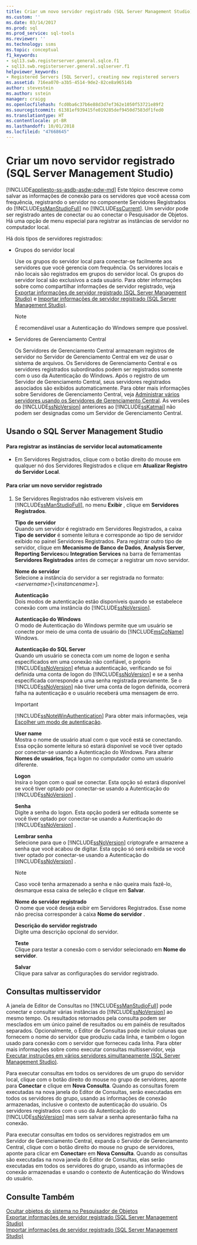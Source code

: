 ```yaml
---
title: Criar um novo servidor registrado (SQL Server Management Studio) | Microsoft Docs
ms.custom: ''
ms.date: 03/14/2017
ms.prod: sql
ms.prod_service: sql-tools
ms.reviewer: ''
ms.technology: ssms
ms.topic: conceptual
f1_keywords:
- sql13.swb.registerserver.general.sqlce.f1
- sql13.swb.registerserver.general.sqlserver.f1
helpviewer_keywords:
- Registered Servers [SQL Server], creating new registered servers
ms.assetid: 716ea070-a3b5-4514-9de2-82ce8a96514b
author: stevestein
ms.author: sstein
manager: craigg
ms.openlocfilehash: fcd0ba6c37b6e88d3d7ef362e1050f53721e89f2
ms.sourcegitcommit: 61381ef939415fe019285def9450d7583df1fed0
ms.translationtype: HT
ms.contentlocale: pt-BR
ms.lasthandoff: 10/01/2018
ms.locfileid: "47668645"
---
```

# <a name="create-a-new-registered-server-sql-server-management-studio"></a>Criar um novo servidor registrado (SQL Server Management Studio)
[!INCLUDE[appliesto-ss-asdb-asdw-pdw-md](../../includes/appliesto-ss-asdb-asdw-pdw-md.md)]
  Este tópico descreve como salvar as informações de conexão para os servidores que você acessa com frequência, registrando o servidor no componente Servidores Registrados do [!INCLUDE[ssManStudioFull](../../includes/ssmanstudiofull-md.md)] no [!INCLUDE[ssCurrent](../../includes/sscurrent-md.md)]. Um servidor pode ser registrado antes de conectar ou ao conectar o Pesquisador de Objetos. Há uma opção de menu especial para registrar as instâncias de servidor no computador local.  
  
 Há dois tipos de servidores registrados:  
  
-   Grupos do servidor local  
  
     Use os grupos do servidor local para conectar-se facilmente aos servidores que você gerencia com frequência. Os servidores locais e não locais são registrados em grupos do servidor local. Os grupos do servidor local são exclusivos a cada usuário. Para obter informações sobre como compartilhar informações de servidor registrado, veja [Exportar informações de servidor registrado &#40;SQL Server Management Studio&#41;](../../tools/sql-server-management-studio/export-registered-server-information-sql-server-management-studio.md) e [Importar informações de servidor registrado &#40;SQL Server Management Studio&#41;](../../tools/sql-server-management-studio/import-registered-server-information-sql-server-management-studio.md).  
  
    > [!NOTE]  
    >  É recomendável usar a Autenticação do Windows sempre que possível.  
  
-   Servidores de Gerenciamento Central  
  
     Os Servidores de Gerenciamento Central armazenam registros de servidor no Servidor de Gerenciamento Central em vez de usar o sistema de arquivos. Os Servidores de Gerenciamento Central e os servidores registrados subordinados podem ser registrados somente com o uso da Autenticação do Windows. Após o registro de um Servidor de Gerenciamento Central, seus servidores registrados associados são exibidos automaticamente. Para obter mais informações sobre Servidores de Gerenciamento Central, veja [Administrar vários servidores usando os Servidores de Gerenciamento Central](../../relational-databases/administer-multiple-servers-using-central-management-servers.md). As versões do [!INCLUDE[ssNoVersion](../../includes/ssnoversion-md.md)] anteriores ao [!INCLUDE[ssKatmai](../../includes/sskatmai-md.md)] não podem ser designadas como um Servidor de Gerenciamento Central.  
  
##  <a name="SSMSProcedure"></a> Usando o SQL Server Management Studio  
  
#### <a name="to-automatically-register-the-local-server-instances"></a>Para registrar as instâncias de servidor local automaticamente  
  
-   Em Servidores Registrados, clique com o botão direito do mouse em qualquer nó dos Servidores Registrados e clique em **Atualizar Registro do Servidor Local**.  
  
#### <a name="to-create-a-new-registered-server"></a>Para criar um novo servidor registrado  
  
1.  Se Servidores Registrados não estiverem visíveis em [!INCLUDE[ssManStudioFull](../../includes/ssmanstudiofull-md.md)], no menu **Exibir** , clique em **Servidores Registrados**.  
  
     **Tipo de servidor**  
     Quando um servidor é registrado em Servidores Registrados, a caixa **Tipo de servidor** é somente leitura e corresponde ao tipo de servidor exibido no painel Servidores Registrados. Para registrar outro tipo de servidor, clique em **Mecanismo de Banco de Dados**, **Analysis Server**, **Reporting Services**ou **Integration Services** na barra de ferramentas **Servidores Registrados** antes de começar a registrar um novo servidor.  
  
     **Nome do servidor**  
     Selecione a instância do servidor a ser registrada no formato: *\<servername>*[\\*\<instancename>*].  
  
     **Autenticação**  
     Dois modos de autenticação estão disponíveis quando se estabelece conexão com uma instância do [!INCLUDE[ssNoVersion](../../includes/ssnoversion-md.md)].  
  
     **Autenticação do Windows**  
     O modo de Autenticação do Windows permite que um usuário se conecte por meio de uma conta de usuário do [!INCLUDE[msCoName](../../includes/msconame-md.md)] Windows.  
  
     **Autenticação do SQL Server**  
     Quando um usuário se conecta com um nome de logon e senha especificados em uma conexão não confiável, o próprio [!INCLUDE[ssNoVersion](../../includes/ssnoversion-md.md)] efetua a autenticação, verificando se foi definida uma conta de logon do [!INCLUDE[ssNoVersion](../../includes/ssnoversion-md.md)] e se a senha especificada corresponde a uma senha registrada previamente. Se o [!INCLUDE[ssNoVersion](../../includes/ssnoversion-md.md)] não tiver uma conta de logon definida, ocorrerá falha na autenticação e o usuário receberá uma mensagem de erro.  
  
    > [!IMPORTANT]  
    >  [!INCLUDE[ssNoteWinAuthentication](../../includes/ssnotewinauthentication-md.md)] Para obter mais informações, veja [Escolher um modo de autenticação](../../relational-databases/security/choose-an-authentication-mode.md).  
  
     **User name**  
     Mostra o nome de usuário atual com o que você está se conectando. Essa opção somente leitura só estará disponível se você tiver optado por conectar-se usando a Autenticação do Windows. Para alterar **Nomes de usuários**, faça logon no computador como um usuário diferente.  
  
     **Logon**  
     Insira o logon com o qual se conectar. Esta opção só estará disponível se você tiver optado por conectar-se usando a Autenticação do [!INCLUDE[ssNoVersion](../../includes/ssnoversion-md.md)] .  
  
     **Senha**  
     Digite a senha do logon. Esta opção poderá ser editada somente se você tiver optado por conectar-se usando a Autenticação do [!INCLUDE[ssNoVersion](../../includes/ssnoversion-md.md)] .  
  
     **Lembrar senha**  
     Selecione para que o [!INCLUDE[ssNoVersion](../../includes/ssnoversion-md.md)] criptografe e armazene a senha que você acabou de digitar. Esta opção só será exibida se você tiver optado por conectar-se usando a Autenticação do [!INCLUDE[ssNoVersion](../../includes/ssnoversion-md.md)] .  
  
    > [!NOTE]  
    >  Caso você tenha armazenado a senha e não queira mais fazê-lo, desmarque essa caixa de seleção e clique em **Salvar**.  
  
     **Nome do servidor registrado**  
     O nome que você deseja exibir em Servidores Registrados. Esse nome não precisa corresponder à caixa **Nome do servidor** .  
  
     **Descrição do servidor registrado**  
     Digite uma descrição opcional do servidor.  
  
     **Teste**  
     Clique para testar a conexão com o servidor selecionado em **Nome do servidor**.  
  
     **Salvar**  
     Clique para salvar as configurações do servidor registrado.  
  
## <a name="multiserver-queries"></a>Consultas multisservidor  
 A janela de Editor de Consultas no [!INCLUDE[ssManStudioFull](../../includes/ssmanstudiofull-md.md)] pode conectar e consultar várias instâncias do [!INCLUDE[ssNoVersion](../../includes/ssnoversion-md.md)] ao mesmo tempo. Os resultados retornados pela consulta podem ser mesclados em um único painel de resultados ou em painéis de resultados separados. Opcionalmente, o Editor de Consultas pode incluir colunas que fornecem o nome do servidor que produziu cada linha, e também o logon usado para conexão com o servidor que forneceu cada linha. Para obter mais informações sobre como executar consultas multisservidor, veja [Executar instruções em vários servidores simultaneamente &#40;SQL Server Management Studio&#41;](../../tools/sql-server-management-studio/execute-statements-against-multiple-servers-simultaneously.md).  
  
 Para executar consultas em todos os servidores de um grupo do servidor local, clique com o botão direito do mouse no grupo de servidores, aponte para **Conectar** e clique em **Nova Consulta**. Quando as consultas forem executadas na nova janela do Editor de Consultas, serão executadas em todos os servidores do grupo, usando as informações de conexão armazenadas, inclusive o contexto de autenticação do usuário. Os servidores registrados com o uso da Autenticação do [!INCLUDE[ssNoVersion](../../includes/ssnoversion-md.md)] mas sem salvar a senha apresentarão falha na conexão.  
  
 Para executar consultas em todos os servidores registrados em um Servidor de Gerenciamento Central, expanda o Servidor de Gerenciamento Central, clique com o botão direito do mouse no grupo de servidores, aponte para clicar em **Conectar**e em **Nova Consulta**. Quando as consultas são executadas na nova janela do Editor de Consultas, elas serão executadas em todos os servidores do grupo, usando as informações de conexão armazenadas e usando o contexto de Autenticação do Windows do usuário.  
  
## <a name="see-also"></a>Consulte Também  
 [Ocultar objetos do sistema no Pesquisador de Objetos](../object/hide-system-objects-in-object-explorer.md)   
 [Exportar informações de servidor registrado &#40;SQL Server Management Studio&#41;](../../tools/sql-server-management-studio/export-registered-server-information-sql-server-management-studio.md)   
 [Importar informações de servidor registrado &#40;SQL Server Management Studio&#41;](../../tools/sql-server-management-studio/import-registered-server-information-sql-server-management-studio.md)  
  
  
